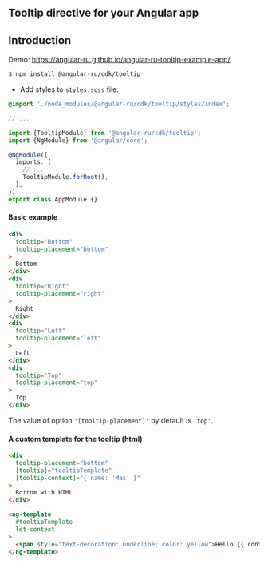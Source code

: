 ## Tooltip directive for your Angular app

## Introduction

Demo: https://angular-ru.github.io/angular-ru-tooltip-example-app/

```bash
$ npm install @angular-ru/cdk/tooltip
```

- Add styles to `styles.scss` file:

```scss
@import './node_modules/@angular-ru/cdk/tooltip/styles/index';

// ...
```

```typescript
import {TooltipModule} from '@angular-ru/cdk/tooltip';
import {NgModule} from '@angular/core';

@NgModule({
  imports: [
    // ...
    TooltipModule.forRoot(),
  ],
})
export class AppModule {}
```

#### Basic example

```html
<div
  tooltip="Bottom"
  tooltip-placement="bottom"
>
  Bottom
</div>
<div
  tooltip="Right"
  tooltip-placement="right"
>
  Right
</div>
<div
  tooltip="Left"
  tooltip-placement="left"
>
  Left
</div>
<div
  tooltip="Top"
  tooltip-placement="top"
>
  Top
</div>
```

The value of option `'[tooltip-placement]'` by default is `'top'`.

#### A custom template for the tooltip (html)

```html
<div
  tooltip-placement="bottom"
  [tooltip]="tooltipTemplate"
  [tooltip-context]="{ name: 'Max' }"
>
  Bottom with HTML
</div>

<ng-template
  #tooltipTemplate
  let-context
>
  <span style="text-decoration: underline; color: yellow">Hello {{ context.name }}</span>
</ng-template>
```
